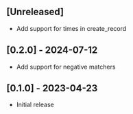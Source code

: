 ## [Unreleased]

- Add support for times in create_record

## [0.2.0] - 2024-07-12

- Add support for negative matchers

## [0.1.0] - 2023-04-23

- Initial release
